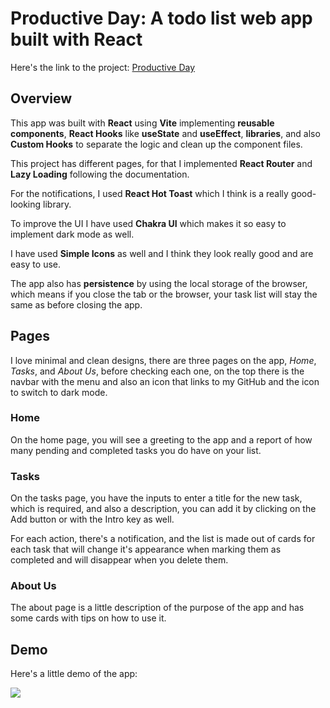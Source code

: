 # Productive Day: A todo list web app built with React

Here's the link to the project: [Productive Day](https://productive-day.netlify.app)

## Overview
This app was built with **React** using **Vite** implementing **reusable components**, **React Hooks** like **useState** and **useEffect**, **libraries**, and also **Custom Hooks** to separate the logic and clean up the component files.

This project has different pages, for that I implemented **React Router** and **Lazy Loading** following the documentation.

For the notifications, I used **React Hot Toast** which I think is a really good-looking library.

To improve the UI I have used **Chakra UI** which makes it so easy to implement dark mode as well.

I have used **Simple Icons** as well and I think they look really good and are easy to use.

The app also has **persistence** by using the local storage of the browser, which means if you close the tab or the browser, your task list will stay the same as before closing the app.

## Pages

I love minimal and clean designs, there are three pages on the app, *Home*, *Tasks*, and *About Us*, before checking each one, on the top there is the navbar with the menu and also an icon that links to my GitHub and the icon to switch to dark mode.

### Home
On the home page, you will see a greeting to the app and a report of how many pending and completed tasks you do have on your list.

### Tasks
On the tasks page, you have the inputs to enter a title for the new task, which is required, and also a description, you can add it by clicking on the Add button or with the Intro key as well.

For each action, there's a notification, and the list is made out of cards for each task that will change it's appearance when marking them as completed and will disappear when you delete them.

### About Us
The about page is a little description of the purpose of the app and has some cards with tips on how to use it.

## Demo

Here's a little demo of the app:

<a href="https://youtu.be/h_tAvO31tV8">
	<img src="https://img.youtube.com/vi/h_tAvO31tV8/mqdefault.jpg" />
</a> 